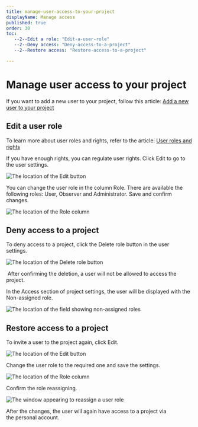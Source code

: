 ```yaml
---
title: manage-user-access-to-your-project
displayName: Manage access
published: true
order: 30
toc:
   --2--Edit a role: "Edit-a-user-role"
   --2--Deny access: "Deny-access-to-a-project"
   --2--Restore access: "Restore-access-to-a-project"

---
```

# Manage user access to your project 

If you want to add a new user to your project, follow this article: <a href="https://gcore.com/docs/add-a-new-user-to-your-project" target="_blank">Add a new user to your project</a>

## Edit a user role

To learn more about user roles and rights, refer to the article: <a href="https://gcore.com/docs/user-roles-and-rights" target="_blank">User roles and rights</a>

If you have enough rights, you can regulate user rights. Click Edit to go to the user settings. 

![The location of the Edit button](https://assets.gcore.pro/docs/cloud/getting-started/projects/users/manage-user-access/1-edit-button.png)

You can change the user role in the column Role. There are available the following roles: User, Observer and Administrator. Save and confirm changes.  

![The location of the Role column](https://assets.gcore.pro/docs/cloud/getting-started/projects/users/manage-user-access/2-user-roles.png)

## Deny access to a project

To deny access to a project, click the Delete role button in the user settings. 

![The location of the Delete role button](https://assets.gcore.pro/docs/cloud/getting-started/projects/users/manage-user-access/3-delete-role-button.png)

 After confirming the deletion, a user will not be allowed to access the project. 

In the Access section of project settings, the user will be displayed with the Non-assigned role. 

![The location of the field showing non-assigned roles](https://assets.gcore.pro/docs/cloud/getting-started/projects/users/manage-user-access/4-non-assigned-role.png)

## Restore access to a project

To invite a user to the project again, click Edit.

![The location of the Edit button](https://assets.gcore.pro/docs/cloud/getting-started/projects/users/manage-user-access/5-edit-non-assigned-role-button.png)

Change the user role to the required one and save the settings. 

![The location of the Role column](https://assets.gcore.pro/docs/cloud/getting-started/projects/users/manage-user-access/6-user-roles.png)

Confirm the role reassigning.

![The window appearing to reassign a user role](https://assets.gcore.pro/docs/cloud/getting-started/projects/users/manage-user-access/7-reassign-role-window.png)

After the changes, the user will again have access to a project via the personal account. 
